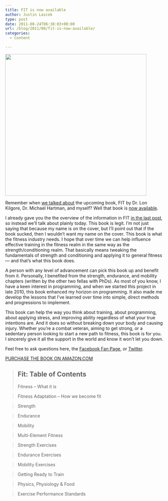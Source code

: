 ```yaml
---
title: FIT is now available
author: Justin Lascek
type: post
date: 2011-08-24T06:38:03+00:00
url: /blog/2011/08/fit-is-now-available/
categories:
  - Content

---
```

[<img data-attachment-id="5225" data-permalink="/blog/2011/08/fit-is-now-available/51qdzznbpl-_ss500_/" data-orig-file="/2011/08/51QDzz+nBpL._SS500_.jpg" data-orig-size="450,450" data-comments-opened="1" data-image-meta="{&quot;aperture&quot;:&quot;0&quot;,&quot;credit&quot;:&quot;&quot;,&quot;camera&quot;:&quot;&quot;,&quot;caption&quot;:&quot;&quot;,&quot;created_timestamp&quot;:&quot;0&quot;,&quot;copyright&quot;:&quot;&quot;,&quot;focal_length&quot;:&quot;0&quot;,&quot;iso&quot;:&quot;0&quot;,&quot;shutter_speed&quot;:&quot;0&quot;,&quot;title&quot;:&quot;&quot;}" data-image-title="51QDzz+nBpL._SS500_" data-image-description="" data-medium-file="/2011/08/51QDzz+nBpL._SS500_.jpg" data-large-file="/2011/08/51QDzz+nBpL._SS500_.jpg" src="/2011/08/51QDzz+nBpL._SS500_.jpg" alt="" title="51QDzz+nBpL._SS500_" width="450" height="450" class="aligncenter size-full wp-image-5225" />][1]
  

  
Remember when [we talked about][2] the upcoming book, FIT by Dr. Lon Kilgore, Dr. Michael Hartman, and myself? Well that book is [now available][1].
  

  
I already gave you the the overview of the information in FIT [in the last post][2], so instead we&#8217;ll talk about plainly today. This book is legit. I&#8217;m not just saying that because my name is on the cover, but I&#8217;ll point out that if the book sucked, then I wouldn&#8217;t want my name on the cover. This book is what the fitness industry needs. I hope that over time we can help influence effective training in the fitness realm in the same way as the strength/conditioning realm. That basically means tweaking the fundamentals of strength and conditioning and applying it to general fitness &#8212; and that&#8217;s what this book does.
  

  
A person with any level of advancement can pick this book up and benefit from it. Personally, I benefited from the strength, endurance, and mobility chapters (written by the other two fellas with PhDs). As most of you know, I have a keen interest in programming, and when we started this project in late 2010, this book enhanced my horizon on programming. It also made me develop the lessons that I&#8217;ve learned over time into simple, direct methods and progressions to implement.
  

  
This book can help the way you think about training, about programming, about applying stress, and improving ability regardless of what your true intentions are. And it does so without breaking down your body and causing injury. Whether you&#8217;re a combat veteran, aiming to get strong, or a sedentary person looking to start a new path to fitness, this book is for you. I sincerely give it all the support in the world and know it won&#8217;t let you down.
  

  
Feel free to ask questions here, the [Facebook Fan Page][3], or [Twitter][4].
  

  
[PURCHASE THE BOOK ON AMAZON.COM][5]
  


> ## Fit: Table of Contents
> 
> Fitness &#8211; What it is
  
> Fitness Adaptation &#8211; How we become fit
  
> Strength
  
> Endurance
  
> Mobility
  
> Multi-Element Fitness
  
> Strength Exercises
  
> Endurance Exercises
  
> Mobility Exercises
  
> Getting Ready to Train
  
> Physics, Physiology & Food
  
> Exercise Performance Standards

 [1]: http://www.amazon.com/gp/product/0615497063?ie=UTF8&tag=docthart-20&linkCode=shr&camp=213733&creative=393177&creativeASIN=0615497063&ref_=zg_bs_16640_3
 [2]: /blog/2011/08/fit-is-coming/
 [3]: http://www.facebook.com/TheFITBook
 [4]: http://twitter.com/#!/thefitbook
 [5]: http://www.amazon.com/Fit-Dr-Lon-Kilgore/dp/0615497063/ref=sr_1_3?ie=UTF8&qid=1314063648&sr=8-3
